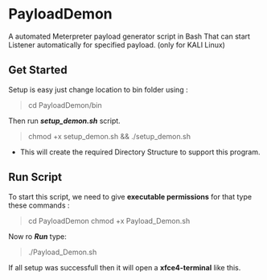 # PayloadDemon

A automated Meterpreter payload generator script in Bash That can start Listener automatically for specified payload. (only for KALI Linux)

## Get Started

Setup is easy just change location to bin folder using :

> cd PayloadDemon/bin

Then run ***setup_demon.sh*** script.

> chmod +x setup_demon.sh && ./setup_demon.sh

- This will create the required Directory Structure to support this program.

## Run Script

To start this script, we need to give **executable permissions** for that type these commands :

> cd PayloadDemon
> chmod +x Payload_Demon.sh

Now ro ***Run*** type:

> ./Payload_Demon.sh

If all setup was successfull then it will open a **xfce4-terminal** like this.


